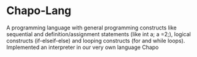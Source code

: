 # Chapo-Lang

A programming language with general programming constructs like
sequential and definition/assignment statements (like int a; a =2;), logical constructs
(if-elseif-else) and looping constructs (for and while loops).
Implemented an interpreter in our very own language Chapo
